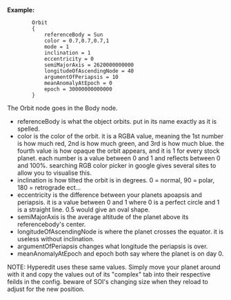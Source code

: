 <!--Subtitle: On Tycho and Prague-->
**Example:**
```
        Orbit
        {
            referenceBody = Sun
            color = 0.7,0.7,0.7,1
            mode = 1
            inclination = 1
            eccentricity = 0
            semiMajorAxis = 2620000000000
            longitudeOfAscendingNode = 40
            argumentOfPeriapsis = 10
            meanAnomalyAtEpoch = 0
            epoch = 30000000000000
        }
```

The Orbit node goes in the Body node.   
* referenceBody is what the object orbits. put in its name exactly as it is spelled.   
* color is the color of the orbit. it is a RGBA value, meaning the 1st number is how much red, 2nd is how much green, and 3rd is how much blue. the fourth value is how opaque the orbit appears, and it is 1 for every stock planet. each number is a value between 0 and 1 and reflects between 0 and 100%. searching RGB color picker in google gives several sites to allow you to visualise this.  
* inclination is how tilted the orbit is in degrees. 0 = normal, 90 = polar, 180 = retrograde ect...
* eccentricity is the difference between your planets apoapsis and periapsis. it is a value between 0 and 1 where 0 is a perfect circle and 1 is a straight line. 0.5 would give an oval shape.   
* semiMajorAxis is the average altitude of the planet above its referencebody's center.   
* longitudeOfAscendingNode is where the planet crosses the equator. it is useless without inclination.  
* argumentOfPeriapsis changes what longitude the periapsis is over.  
* meanAnomalyAtEpoch and epoch both say where the planet is on day 0.  

NOTE: Hyperedit uses these same values. Simply move your planet around with it and copy the values out of its "complex" tab into their respective feilds in the config. beware of SOI's changing size when they reload to adjust for the new position.
